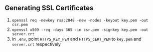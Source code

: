 ## Generating SSL Certificates

1. `openssl req -newkey rsa:2048 -new -nodes -keyout key.pem -out csr.pem`
2. `openssl x509 -req -days 365 -in csr.pem -signkey key.pem -out server.crt`
3. in `.env`, point `HTTPS_KEY_PEM` and `HTTPS_CERT_PEM` to `key.pem` and `server.crt` respectively